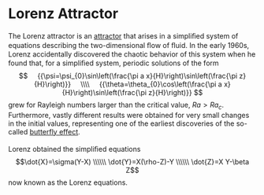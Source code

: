 # Lorenz Attractor
The Lorenz attractor is an [attractor](https://mathworld.wolfram.com/Attractor.html) that arises in a simpliﬁed system of equations describing the
two-dimensional ﬂow of ﬂuid. In the early 1960s, Lorenz accidentally discovered the chaotic
behavior of this system when he found that, for a simpliﬁed system, periodic solutions of the form  
$$
    {{\psi=\psi_{0}\sin\left(\frac{\pi a x}{H}\right)\sin\left(\frac{\pi z}{H}\right)}}
    \\\\
    {{\theta=\theta_{0}\cos\left(\frac{\pi a x}{H}\right)\sin\left(\frac{\pi z}{H}\right)}}
$$
grew for Rayleigh numbers larger than the critical value, $Ra>Ra_c$. Furthermore, vastly different
results were obtained for very small changes in the initial values, representing one of the earliest
discoveries of the so-called 
[butterfly effect](https://mathworld.wolfram.com/ButterflyEffect.html).
</br></br>
Lorenz obtained the simpliﬁed equations
$$\dot{X}=\sigma(Y-X)
\\\\\\
\dot{Y}=X(\rho-Z)-Y
\\\\\\
\dot{Z}=X Y-\beta Z$$
now known as the Lorenz equations.
